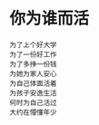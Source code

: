 # 你为谁而活
    为了上个好大学
    为了一份好工作
    为了多挣一份钱
    为她为家人安心
    为自己体面活着
    为孩子安逸生活
    何时为自己活过
    大约在懵懂年少
    
# 
    